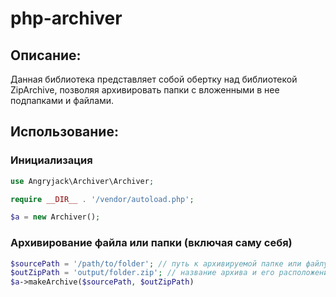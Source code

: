 # php-archiver
## Описание:
Данная библиотека представляет собой обертку над библиотекой ZipArchive, позволяя архивировать папки с вложенными в нее подпапками и файлами.

## Использование:

### Инициализация
```php 
use Angryjack\Archiver\Archiver;

require __DIR__ . '/vendor/autoload.php';

$a = new Archiver();
```

### Архивирование файла или папки (включая саму себя)
```php 
$sourcePath = '/path/to/folder'; // путь к архивируемой папке или файлу
$outZipPath = 'output/folder.zip'; // название архива и его расположение после создания (папка должна существовать)
$a->makeArchive($sourcePath, $outZipPath)

```
